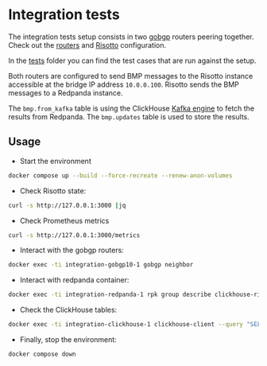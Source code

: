 # Integration tests

The integration tests setup consists in two [gobgp](https://github.com/osrg/gobgp) routers peering together.
Check out the [routers](./config/gobgp/) and [Risotto](./config/risotto/) configuration.

In the [tests](./tests/) folder you can find the test cases that are run against the setup.

Both routers are configured to send BMP messages to the Risotto instance accessible at the bridge IP address `10.0.0.100`.
Risotto sends the BMP messages to a Redpanda instance.

The `bmp.from_kafka` table is using the ClickHouse [Kafka engine](https://clickhouse.com/docs/en/engines/table-engines/integrations/kafka) to fetch the results from Redpanda. The `bmp.updates` table is used to store the results.


## Usage

* Start the environment

```sh
docker compose up --build --force-recreate --renew-anon-volumes
```

* Check Risotto state:

```sh
curl -s http://127.0.0.1:3000 |jq
```

* Check Prometheus metrics

```sh
curl -s http://127.0.0.1:3000/metrics
```

* Interact with the gobgp routers:

```sh
docker exec -ti integration-gobgp10-1 gobgp neighbor
```

* Interact with redpanda container:

```sh
docker exec -ti integration-redpanda-1 rpk group describe clickhouse-risotto-group
```

* Check the ClickHouse tables:

```sh
docker exec -ti integration-clickhouse-1 clickhouse-client --query "SELECT * FROM bmp.updates"
```

* Finally, stop the environment:

```sh
docker compose down
```
